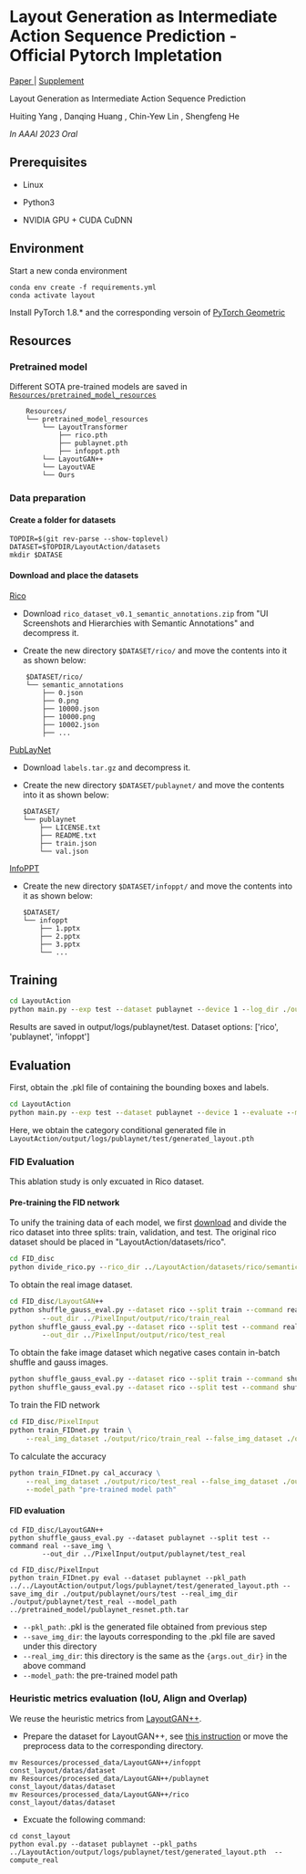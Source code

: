 # Layout Generation as Intermediate Action Sequence Prediction - Official Pytorch Impletation

[Paper ]() | [Supplement]()

Layout Generation as Intermediate Action Sequence Prediction 

Huiting Yang  , Danqing Huang  , Chin-Yew Lin  , Shengfeng He 

*In AAAI 2023 Oral*



## Prerequisites

- Linux

- Python3

- NVIDIA GPU + CUDA CuDNN

  

## Environment

Start a new conda environment

```
conda env create -f requirements.yml
conda activate layout
```

Install PyTorch 1.8.* and the corresponding versoin of [PyTorch Geometric](https://pytorch-geometric.readthedocs.io/en/latest/notes/installation.html)

## Resources

### Pretrained model 

Different SOTA pre-trained models are saved in[ `Resources/pretrained_model_resources` ](https://drive.google.com/drive/folders/1KU9q83gzKD2HGoBduN2CWC0LHUmDcFy0?usp=drive_link)

```dircolors
    Resources/
    └── pretrained_model_resources
        └── LayoutTransformer
            ├── rico.pth
            ├── publaynet.pth
            ├── infoppt.pth
        └── LayoutGAN++
        └── LayoutVAE
        └── Ours
```

### Data preparation

#### Create a folder for datasets

```
TOPDIR=$(git rev-parse --show-toplevel)
DATASET=$TOPDIR/LayoutAction/datasets
mkdir $DATASE
```

#### Download and place the datasets

[Rico](https://interactionmining.org/rico)

- Download `rico_dataset_v0.1_semantic_annotations.zip` from "UI Screenshots and Hierarchies with Semantic Annotations" and decompress it.

- Create the new directory `$DATASET/rico/` and move the contents into it as shown below:

```dircolors
    $DATASET/rico/
    └── semantic_annotations
        ├── 0.json
        ├── 0.png
        ├── 10000.json
        ├── 10000.png
        ├── 10002.json
        ├── ...
```

[PubLayNet](https://developer.ibm.com/exchanges/data/all/publaynet/)

- Download `labels.tar.gz` and decompress it.

- Create the new directory `$DATASET/publaynet/` and move the contents into it as shown below:

  ```dircolors
  $DATASET/
  └── publaynet
      ├── LICENSE.txt
      ├── README.txt
      ├── train.json
      └── val.json
  ```

[InfoPPT]()

- Create the new directory `$DATASET/infoppt/` and move the contents into it as shown below:

  ```dircolors
  $DATASET/
  └── infoppt
      ├── 1.pptx
      ├── 2.pptx
      ├── 3.pptx
      └── ...
  ```



## Training

```cmd
cd LayoutAction
python main.py --exp test --dataset publaynet --device 1 --log_dir ./output/logs
```

Results are saved in output/logs/publaynet/test. Dataset options: ['rico', 'publaynet', 'infoppt']



## Evaluation

First, obtain the .pkl file of containing the bounding boxes and labels.

```cmd
cd LayoutAction
python main.py --exp test --dataset publaynet --device 1 --evaluate --model_path ./pretrained_model/publaynet.pth --eval_command category_generate --save_pkl
```

Here, we obtain the category conditional generated file in `LayoutAction/output/logs/publaynet/test/generated_layout.pth`

### FID Evaluation

This ablation study is only excuated in Rico dataset.

#### Pre-training the FID network

To unify the training data of each model, we first [download](https://www.kaggle.com/datasets/onurgunes1993/rico-dataset) and divide the rico dataset into three splits: train, validation, and test. The original rico dataset should be placed in "LayoutAction/datasets/rico".

```cmd
cd FID_disc
python divide_rico.py --rico_dir ../LayoutAction/datasets/rico/semantic_annotations/ --out_dir ./data/rico
```

To obtain the real image dataset.

```cmd
cd FID_disc/LayoutGAN++
python shuffle_gauss_eval.py --dataset rico --split train --command real --save_img \
        --out_dir ../PixelInput/output/rico/train_real
python shuffle_gauss_eval.py --dataset rico --split test --command real --save_img \
        --out_dir ../PixelInput/output/rico/test_real
```

To obtain the fake image dataset which negative cases contain in-batch shuffle and gauss images.

```cmd
python shuffle_gauss_eval.py --dataset rico --split train --command shuffle_gauss --save_img  \ --out_dir ../PixelInput/output/rico/train_fake
python shuffle_gauss_eval.py --dataset rico --split test --command shuffle_gauss --save_img \ --out_dir ../PixelInput/output/rico/test_fake
```

To train the FID network

```cmd
cd FID_disc/PixelInput
python train_FIDnet.py train \
    --real_img_dataset ./output/rico/train_real --false_img_dataset ./output/rico/train_fake
```

To calculate the  accuracy

```cmd
python train_FIDnet.py cal_accuracy \
    --real_img_dataset ./output/rico/test_real --false_img_dataset ./output/rico/test_fake \
    --model_path "pre-trained model path" 
```

#### FID evaluation

```
cd FID_disc/LayoutGAN++
python shuffle_gauss_eval.py --dataset publaynet --split test --command real --save_img \
        --out_dir ../PixelInput/output/publaynet/test_real

cd FID_disc/PixelInput
python train_FIDnet.py eval --dataset publaynet --pkl_path ../../LayoutAction/output/logs/publaynet/test/generated_layout.pth --save_img_dir ./output/publaynet/ours/test --real_img_dir ./output/publaynet/test_real --model_path ../pretrained_model/publaynet_resnet.pth.tar
```

- `--pkl_path`: .pkl is the generated file obtained from previous step
- `--save_img_dir`: the layouts corresponding to the .pkl file are saved under this directory
- `--real_img_dir`: this directory is the same as the `{args.out_dir}` in the above command
- `--model_path`: the pre-trained model path 

### Heuristic metrics evaluation (IoU, Align and Overlap)

We reuse the heuristic metrics from [LayoutGAN++](https://github.com/ktrk115/const_layout). 

- Prepare the dataset for LayoutGAN++, see [this instruction](https://github.com/ktrk115/const_layout/tree/master/data) or move the preprocess data to the corresponding directory.

```
mv Resources/processed_data/LayoutGAN++/infoppt const_layout/datas/dataset
mv Resources/processed_data/LayoutGAN++/publaynet const_layout/datas/dataset
mv Resources/processed_data/LayoutGAN++/rico const_layout/datas/dataset
```

- Excuate the following command:

```
cd const_layout
python eval.py --dataset publaynet --pkl_paths ../LayoutAction/output/logs/publaynet/test/generated_layout.pth  --compute_real
```

## 